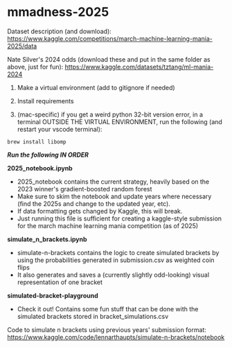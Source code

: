 # mmadness-2025

Dataset description (and download): https://www.kaggle.com/competitions/march-machine-learning-mania-2025/data

Nate Silver's 2024 odds (download these and put in the same folder as above, just for fun): https://www.kaggle.com/datasets/tztang/ml-mania-2024

1. Make a virtual environment (add to gitignore if needed)

2. Install requirements

3. (mac-specific) if you get a weird python 32-bit version error, in a terminal OUTSIDE THE VIRTUAL ENVIRONMENT, run the following (and restart your vscode terminal):

```
brew install libomp
```

***Run the following IN ORDER***


**2025_notebook.ipynb**

- 2025_notebook contains the current strategy, heavily based on the 2023 winner's gradient-boosted random forest
- Make sure to skim the notebook and update years where necessary (find the 2025s and change to the updated year, etc).
- If data formatting gets changed by Kaggle, this will break.
- Just running this file is sufficient for creating a kaggle-style submission for the march machine learning mania competition (as of 2025)

**simulate_n_brackets.ipynb**

- simulate-n-brackets contains the logic to create simulated brackets by using the probabilities generated in submission.csv as weighted coin flips
- It also generates and saves a (currently slightly odd-looking) visual representation of one bracket

**simulated-bracket-playground**

- Check it out! Contains some fun stuff that can be done with the simulated brackets stored in bracket_simulations.csv


Code to simulate n brackets using previous years' submission format: https://www.kaggle.com/code/lennarthaupts/simulate-n-brackets/notebook